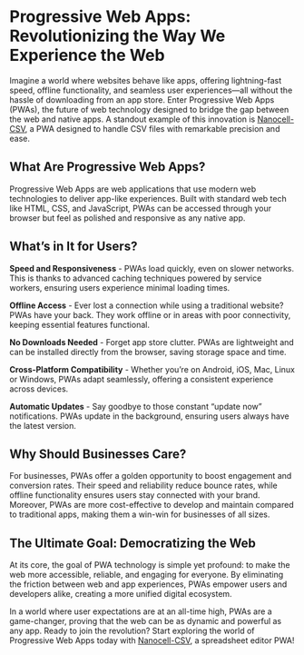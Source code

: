 # Progressive Web Apps: Revolutionizing the Way We Experience the Web


Imagine a world where websites behave like apps, offering lightning-fast speed, offline functionality, and seamless user experiences—all without the hassle of downloading from an app store. Enter Progressive Web Apps (PWAs), the future of web technology designed to bridge the gap between the web and native apps. A standout example of this innovation is [Nanocell-CSV](https://www.nanocell-csv.com/), a PWA designed to handle CSV files with remarkable precision and ease.



## What Are Progressive Web Apps?
Progressive Web Apps are web applications that use modern web technologies to deliver app-like experiences. Built with standard web tech like HTML, CSS, and JavaScript, PWAs can be accessed through your browser but feel as polished and responsive as any native app.

## What’s in It for Users?

**Speed and Responsiveness** - PWAs load quickly, even on slower networks. This is thanks to advanced caching techniques powered by service workers, ensuring users experience minimal loading times.

**Offline Access** - Ever lost a connection while using a traditional website? PWAs have your back. They work offline or in areas with poor connectivity, keeping essential features functional.

**No Downloads Needed** - Forget app store clutter. PWAs are lightweight and can be installed directly from the browser, saving storage space and time.

**Cross-Platform Compatibility** - Whether you’re on Android, iOS, Mac, Linux or Windows, PWAs adapt seamlessly, offering a consistent experience across devices.

**Automatic Updates** - Say goodbye to those constant “update now” notifications. PWAs update in the background, ensuring users always have the latest version.

## Why Should Businesses Care? 

For businesses, PWAs offer a golden opportunity to boost engagement and conversion rates. Their speed and reliability reduce bounce rates, while offline functionality ensures users stay connected with your brand. Moreover, PWAs are more cost-effective to develop and maintain compared to traditional apps, making them a win-win for businesses of all sizes.

## The Ultimate Goal: Democratizing the Web
At its core, the goal of PWA technology is simple yet profound: to make the web more accessible, reliable, and engaging for everyone. By eliminating the friction between web and app experiences, PWAs empower users and developers alike, creating a more unified digital ecosystem.

In a world where user expectations are at an all-time high, PWAs are a game-changer, proving that the web can be as dynamic and powerful as any app. Ready to join the revolution? Start exploring the world of Progressive Web Apps today with [Nanocell-CSV](https://www.nanocell-csv.com/), a spreadsheet editor PWA!

